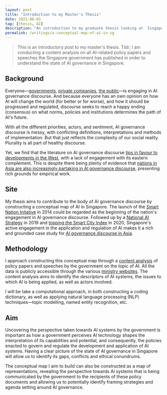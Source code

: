 ```yaml
---
layout: post
title: "Introduction to my Master's Thesis"
date: 2021-06-01
tag: [thesis, AI]
description: "An introduction to my graduate thesis looking at  Singapore's AI strategy."
permalink: /writings/a-conceptual-map-of-ai-in-sg
---
```


> This is an introductory post to my master's thesis. Tldr; I am conducting a content analysis on all AI-related policy papers and speeches the Singapore government has published in order to understand the state of AI governance in Singapore.

## Background

Everyone—[governments](https://www.gov.uk/guidance/data-ethics-and-ai-guidance-landscape), [private companies](https://ai.google/static/documents/perspectives-on-issues-in-ai-governance.pdf), [the public](https://www.codedbias.com/)—is engaging in AI governance discourse. And because everyone has an own opinion on how AI will change the world (for better or for worse), and how it should be progressed and regulated, discourse seeks to reach a happy ending (consensus) on what norms, policies and institutions determines the path of AI's future.

With all the different priorities, actors, and sentiment, AI governance discourse is messy, with conflicting definitions, interpretations and methods of implementation. But that just reflects the complexity of our social reality. Plurality is all part of healthy discourse.

Yet, we find that the literature on AI governance discourse [tips in favour to developments in the West](https://www.aies-conference.com/2020/wp-content/papers/030.pdf), with a lack of engagement with its eastern complement. This is despite there being plenty of evidence that [nations in Asia are also increasingly partaking in AI governance discourse](https://link.springer.com/content/pdf/10.1007%2Fs13347-020-00402-x.pdf), presenting rich grounds for empirical work.

## Site

My thesis aims to contribute to the body of AI governance discourse by constructing a conceptual map of AI in Singapore. The launch of the [Smart Nation Initative](https://www.smartnation.gov.sg/whats-new/speeches/smart-nation-launch) in 2014 could be regarded as the beginning of the nation's engagement in AI governance discourse. Followed up by a [National AI Strategy](https://www.smartnation.gov.sg/why-Smart-Nation/NationalAIStrategy) in 2019 and [topping the Smart City Index](https://www.imd.org/news/updates/singapore-tops-new-citizen-centric-global-smart-city-index/) in 2020, Singapore's active engagement in the application and regulation of AI makes it a rich and grounded case study for [AI governance discourse in Asia](https://opengovasia.com/singapore-releases-first-artificial-intelligence-ai-governance-framework-in-asia/).

## Methodology

I approach constructing this conceptual map through a [content analysis](https://www.amazon.com/Content-Analysis-Introduction-Its-Methodology/dp/0761915451) of policy papers and speeches by the government on the topic of AI. All the data is publicly accessible through the various [ministry websites](https://www.sgdi.gov.sg/ministries). The content analysis aims to identify the descriptors of AI systems, the issues to which AI is being applied, as well as actors involved.

I will be take a computational approach, in both constructing a coding dictionary, as well as applying natural language processing (NLP) techniques—topic modelling, named entity recognition, etc.

## Aim

Uncovering the perspective taken towards AI systems by the government is important as how a government perceives AI technology shapes the interpretation of its capabilities and potential, and consequently, the policies enacted to govern and regulate the development and application of AI systems. Having a clear picture of the state of AI governance in Singapore will allow us to identify its gaps, conflicts and ethical conundrums.

The conceptual map I aim to build can also be constructed as a map of representations, revealing the perspective towards AI systems that is being communicated by the government to the recipients of these policy documents and allowing us to potentially identify framing strategies and agenda setting around AI governance.
